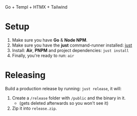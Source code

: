 Go + Templ + HTMX + Tailwind
# Setup
1. Make sure you have **Go** & **Node NPM**.
2. Make sure you have the **just** command-runner installed: [just](https://github.com/casey/just)
3. Install: **Air**, **PNPM** and project dependencies: `just install`
4. Finally, you're ready to run: `air`
# Releasing
Build a production release by running: `just release`, it will:

1. Create a `/release` folder with `/public` and the binary in it.
	- (gets deleted afterwards so you won't see it)
2. Zip it into `release.zip`.

